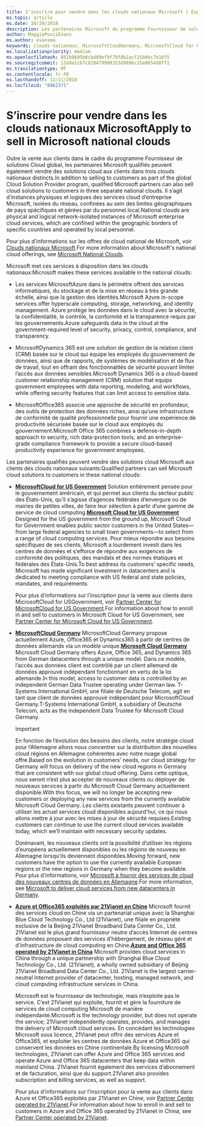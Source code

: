 ```yaml
---
title: S’inscrire pour vendre dans les clouds nationaux Microsoft | Espace partenaires
ms.topic: article
ms.date: 10/29/2018
description: Les partenaires Microsoft du programme Fournisseur de solutions Cloud peuvent vendre des produits aux clients inscrits sur les clouds nationaux pris en charge.
author: MaggiePucciEvans
ms.author: evansma
keywords: clouds nationaux, MicrosoftCloudGermany, MicrosoftCloud for USGovernment, 21Vianet, MicrosoftCloud Chine
ms.localizationpriority: medium
ms.openlocfilehash: 851b8695b6cb409ef9f70f8b2acf2504bc7b16f5
ms.sourcegitcommit: 13a9a1cb7c810479998353d969bc15e0654d8ff1
ms.translationtype: MT
ms.contentlocale: fr-FR
ms.lasthandoff: 12/11/2018
ms.locfileid: "8962371"
---
```

# <a name="apply-to-sell-in-microsoft-national-clouds"></a><span data-ttu-id="83c09-104">S’inscrire pour vendre dans les clouds nationaux Microsoft</span><span class="sxs-lookup"><span data-stu-id="83c09-104">Apply to sell in Microsoft national clouds</span></span>

<span data-ttu-id="83c09-105">Outre la vente aux clients dans le cadre du programme Fournisseur de solutions Cloud global, les partenaires Microsoft qualifiés peuvent également vendre des solutions cloud aux clients dans trois clouds nationaux distincts.</span><span class="sxs-lookup"><span data-stu-id="83c09-105">In addition to selling to customers as part of the global Cloud Solution Provider program, qualified Microsoft partners can also sell cloud solutions to customers in three separate national clouds.</span></span> <span data-ttu-id="83c09-106">Il s’agit d’instances physiques et logiques des services cloud d’entreprise Microsoft, isolées du réseau, confinées au sein des limites géographiques de pays spécifiques et gérées par du personnel local.</span><span class="sxs-lookup"><span data-stu-id="83c09-106">National clouds are physical and logical network-isolated instances of Microsoft enterprise cloud services, which are confined within the geographic borders of specific countries and operated by local personnel.</span></span> 

<span data-ttu-id="83c09-107">Pour plus d’informations sur les offres de cloud national de Microsoft, voir [Clouds nationaux Microsoft](https://www.microsoft.com/trustcenter/cloudservices/nationalcloud).</span><span class="sxs-lookup"><span data-stu-id="83c09-107">For more information about Microsoft's national cloud offerings, see [Microsoft National Clouds](https://www.microsoft.com/trustcenter/cloudservices/nationalcloud).</span></span>

<span data-ttu-id="83c09-108">Microsoft met ces services à disposition dans les clouds nationaux:</span><span class="sxs-lookup"><span data-stu-id="83c09-108">Microsoft makes these services available in the national clouds:</span></span>

-   <span data-ttu-id="83c09-109">Les services MicrosoftAzure dans le périmètre offrent des services informatiques, du stockage et de la mise en réseau à très grande échelle, ainsi que la gestion des identités.</span><span class="sxs-lookup"><span data-stu-id="83c09-109">Microsoft Azure in-scope services offer hyperscale computing, storage, networking, and identity management.</span></span> <span data-ttu-id="83c09-110">Azure protège les données dans le cloud avec la sécurité, la confidentialité, le contrôle, la conformité et la transparence requis par les gouvernements.</span><span class="sxs-lookup"><span data-stu-id="83c09-110">Azure safeguards data in the cloud at the government-required level of security, privacy, control, compliance, and transparency.</span></span>

-   <span data-ttu-id="83c09-111">MicrosoftDynamics 365 est une solution de gestion de la relation client (CRM) basée sur le cloud qui équipe les employés du gouvernement de données, ainsi que de rapports, de systèmes de modélisation et de flux de travail, tout en offrant des fonctionnalités de sécurité pouvant limiter l’accès aux données sensibles.</span><span class="sxs-lookup"><span data-stu-id="83c09-111">Microsoft Dynamics 365 is a cloud-based customer relationship management (CRM) solution that equips government employees with data reporting, modeling, and workflows, while offering security features that can limit access to sensitive data.</span></span>

-   <span data-ttu-id="83c09-112">MicrosoftOffice365 associe une approche de sécurité en profondeur, des outils de protection des données riches, ainsi qu’une infrastructure de conformité de qualité professionnelle pour fournir une expérience de productivité sécurisée basée sur le cloud aux employés du gouvernement.</span><span class="sxs-lookup"><span data-stu-id="83c09-112">Microsoft Office 365 combines a defense-in-depth approach to security, rich data-protection tools, and an enterprise-grade compliance framework to provide a secure cloud-based productivity experience for government employees.</span></span>

<span data-ttu-id="83c09-113">Les partenaires qualifiés peuvent vendre des solutions cloud Microsoft aux clients des clouds nationaux suivants:</span><span class="sxs-lookup"><span data-stu-id="83c09-113">Qualified partners can sell Microsoft cloud solutions to customers in these national clouds:</span></span>

-   <span data-ttu-id="83c09-114">[**MicrosoftCloud for US Government**](https://www.microsoft.com/trustcenter/cloudservices/nationalcloud#Microsoft_Cloud_for_US) Solution entièrement pensée pour le gouvernement américain, et qui permet aux clients du secteur public des États-Unis, qu’il s’agisse d’agences fédérales d’envergure ou de mairies de petites villes, de faire leur sélection à partir d’une gamme de service de cloud computing.</span><span class="sxs-lookup"><span data-stu-id="83c09-114">[**Microsoft Cloud for US Government**](https://www.microsoft.com/trustcenter/cloudservices/nationalcloud#Microsoft_Cloud_for_US) Designed for the US government from the ground up, Microsoft Cloud for Government enables public sector customers in the United States—from large federal agencies to small town governments—to select from a range of cloud computing services.</span></span> <span data-ttu-id="83c09-115">Pour mieux répondre aux besoins spécifiques de ses clients, Microsoft a lourdement investi dans les centres de données et s’efforce de répondre aux exigences de conformité des politiques, des mandats et des normes étatiques et fédérales des États-Unis.</span><span class="sxs-lookup"><span data-stu-id="83c09-115">To best address its customers’ specific needs, Microsoft has made significant investment in datacenters and is dedicated to meeting compliance with US federal and state policies, mandates, and requirements.</span></span> 

    <span data-ttu-id="83c09-116">Pour plus d’informations sur l’inscription pour la vente aux clients dans MicrosoftCloud for USGovernment, voir [Partner Center for MicrosoftCloud for US Government](partner-center-for-microsoft-us-govt-cloud.md).</span><span class="sxs-lookup"><span data-stu-id="83c09-116">For information about how to enroll in and sell to customers in Microsoft Cloud for US Government, see [Partner Center for Microsoft Cloud for US Government](partner-center-for-microsoft-us-govt-cloud.md).</span></span>

-   <span data-ttu-id="83c09-117">[**MicrosoftCloud Germany**](https://www.microsoft.com/trustcenter/cloudservices/nationalcloud#Microsoft_Cloud_Germany) MicrosoftCloud Germany propose actuellement Azure, Office365 et Dynamics365 à partir de centres de données allemands via un modèle unique.</span><span class="sxs-lookup"><span data-stu-id="83c09-117">[**Microsoft Cloud Germany**](https://www.microsoft.com/trustcenter/cloudservices/nationalcloud#Microsoft_Cloud_Germany) Microsoft Cloud Germany offers Azure, Office 365, and Dynamics 365 from German datacenters through a unique model.</span></span> <span data-ttu-id="83c09-118">Dans ce modèle, l’accès aux données client est contrôlé par un client allemand de données approuvé indépendant fonctionnant en vertu de la loi allemande.</span><span class="sxs-lookup"><span data-stu-id="83c09-118">In this model, access to customer data is controlled by an independent German Data Trustee operating under German law.</span></span> <span data-ttu-id="83c09-119">T-Systems International GmbH, une filiale de Deutsche Telecom, agit en tant que client de données approuvé indépendant pour MicrosoftCloud Germany.</span><span class="sxs-lookup"><span data-stu-id="83c09-119">T-Systems International GmbH, a subsidiary of Deutsche Telecom, acts as the independent Data Trustee for Microsoft Cloud Germany.</span></span> 

    > [!IMPORTANT]  
    > <span data-ttu-id="83c09-120">En fonction de l’évolution des besoins des clients, notre stratégie cloud pour l’Allemagne allons nous concentrer sur la distribution des nouvelles cloud régions en Allemagne cohérentes avec notre nuage global offre.</span><span class="sxs-lookup"><span data-stu-id="83c09-120">Based on the evolution in customers’ needs, our cloud strategy for Germany will focus on delivery of the new cloud regions in Germany that are consistent with our global cloud offering.</span></span> <span data-ttu-id="83c09-121">Dans cette optique, nous seront n’est plus accepter de nouveaux clients ou déployer de nouveaux services à partir du Microsoft Cloud Germany actuellement disponible.</span><span class="sxs-lookup"><span data-stu-id="83c09-121">With this focus, we will no longer be accepting new customers or deploying any new services from the currently available Microsoft Cloud Germany.</span></span> <span data-ttu-id="83c09-122">Les clients existants peuvent continuer à utiliser les actuel services cloud disponibles aujourd'hui, ce qui nous allons mettre à jour avec les mises à jour de sécurité requises.</span><span class="sxs-lookup"><span data-stu-id="83c09-122">Existing customers can continue to use the current cloud services available today, which we’ll maintain with necessary security updates.</span></span>
    >  
    > <span data-ttu-id="83c09-123">Dorénavant, les nouveaux clients ont la possibilité d’utiliser les régions d’européens actuellement disponibles ou les régions de nouveau en Allemagne lorsqu’ils deviennent disponibles.</span><span class="sxs-lookup"><span data-stu-id="83c09-123">Moving forward, new customers have the option to use the currently available European regions or the new regions in Germany when they become available.</span></span> <span data-ttu-id="83c09-124">Pour plus d’informations, voir [Microsoft à fournir des services de cloud des nouveaux centres de données en Allemagne](https://news.microsoft.com/europe/2018/08/31/microsoft-to-deliver-cloud-services-from-new-datacentres-in-germany-in-2019-to-meet-evolving-customer-needs/).</span><span class="sxs-lookup"><span data-stu-id="83c09-124">For more information, see [Microsoft to deliver cloud services from new datacenters in Germany](https://news.microsoft.com/europe/2018/08/31/microsoft-to-deliver-cloud-services-from-new-datacentres-in-germany-in-2019-to-meet-evolving-customer-needs/).</span></span>

    
-   <span data-ttu-id="83c09-125">[**Azure et Office365 exploités par 21Vianet en Chine**](https://www.microsoft.com/trustcenter/cloudservices/nationalcloud#Microsoft_Cloud_for_China) Microsoft fournit des services cloud en Chine via un partenariat unique avec la Shanghai Blue Cloud Technology Co., Ltd (21Vianet), une filiale en propriété exclusive de la Beijing 21Vianet Broadband Data Center Co., Ltd. 21Vianet est le plus grand fournisseur neutre d’accès Internet de centres de données proposant des services d’hébergement, de réseau géré et d’infrastructure de cloud computing en Chine.</span><span class="sxs-lookup"><span data-stu-id="83c09-125">[**Azure and Office 365 operated by 21Vianet in China**](https://www.microsoft.com/trustcenter/cloudservices/nationalcloud#Microsoft_Cloud_for_China) Microsoft provides cloud services in China through a unique partnership with Shanghai Blue Cloud Technology Co., Ltd. (21Vianet), a wholly owned subsidiary of Beijing 21Vianet Broadband Data Center Co., Ltd. 21Vianet is the largest carrier-neutral Internet provider of datacenter, hosting, managed network, and cloud computing infrastructure services in China.</span></span> 

    <span data-ttu-id="83c09-126">Microsoft est le fournisseur de technologie, mais n’exploite pas le service. C’est 21Vianet qui exploite, fournit et gère la fourniture de services de cloud computing Microsoft de manière indépendante.</span><span class="sxs-lookup"><span data-stu-id="83c09-126">Microsoft is the technology provider, but does not operate the service; 21Vianet independently operates, provides, and manages the delivery of Microsoft cloud services.</span></span> <span data-ttu-id="83c09-127">En concédant les technologies Microsoft sous licence, 21Vianet peut offrir des services Azure et Office365, et exploiter les centres de données Azure et Office365 qui conservent les données en Chine continentale.</span><span class="sxs-lookup"><span data-stu-id="83c09-127">By licensing Microsoft technologies, 21Vianet can offer Azure and Office 365 services and operate Azure and Office 365 datacenters that keep data within mainland China.</span></span> <span data-ttu-id="83c09-128">21Vianet fournit également des services d’abonnement et de facturation, ainsi que du support.</span><span class="sxs-lookup"><span data-stu-id="83c09-128">21Vianet also provides subscription and billing services, as well as support.</span></span>

    <span data-ttu-id="83c09-129">Pour plus d’informations sur l’inscription pour la vente aux clients dans Azure et Office365 exploités par 21Vianet en Chine, voir [Partner Center operated by 21Vianet](https://msdn.microsoft.com/partner-china/index).</span><span class="sxs-lookup"><span data-stu-id="83c09-129">For information about how to enroll in and sell to customers in Azure and Office 365 operated by 21Vianet in China, see [Partner Center operated by 21Vianet](https://msdn.microsoft.com/partner-china/index).</span></span> 
